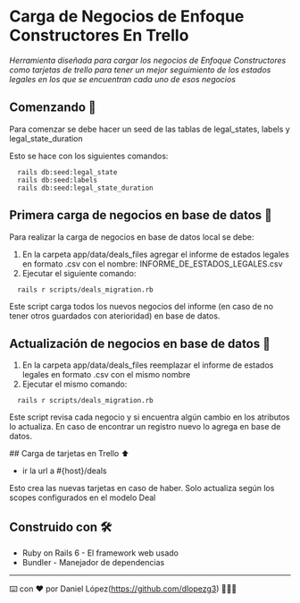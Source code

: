 # Carga de Negocios de Enfoque Constructores En Trello

_Herramienta diseñada para cargar los negocios de Enfoque Constructores como tarjetas de trello
para tener un mejor seguimiento de los estados legales en los que se encuentran cada uno de
esos negocios_

## Comenzando 🚀

Para comenzar se debe hacer un seed de las tablas de legal_states, labels y legal_state_duration

Esto se hace con los siguientes comandos:

```
  rails db:seed:legal_state
  rails db:seed:labels
  rails db:seed:legal_state_duration
```

## Primera carga de negocios en base de datos 🛫

Para realizar la carga de negocios en base de datos local se debe:

 1. En la carpeta app/data/deals_files agregar el informe de estados legales en formato .csv con el nombre: INFORME_DE_ESTADOS_LEGALES.csv
 2. Ejecutar el siguiente comando:

```
  rails r scripts/deals_migration.rb
```

Este script carga todos los nuevos negocios del informe (en caso de no tener otros guardados con aterioridad) en base de datos.

## Actualización de negocios en base de datos  🎢

 1. En la carpeta app/data/deals_files reemplazar el informe de estados legales en formato .csv con el mismo nombre
 2. Ejecutar el mismo comando:

```
  rails r scripts/deals_migration.rb
```

Este script revisa cada negocio y si encuentra algún cambio en los atributos lo actualiza.
En caso de encontrar un registro nuevo lo agrega en base de datos.

## Carga de tarjetas en Trello ⬆️

  * ir la url a #{host}/deals

  Esto crea las nuevas tarjetas en caso de haber.
  Solo actualiza según los scopes configurados en el modelo Deal

## Construido con 🛠️

* Ruby on Rails 6 - El framework web usado
* Bundler - Manejador de dependencias


---
⌨️ con ❤️ por Daniel López(https://github.com/dlopezg3) 🚴🏼‍♂️
